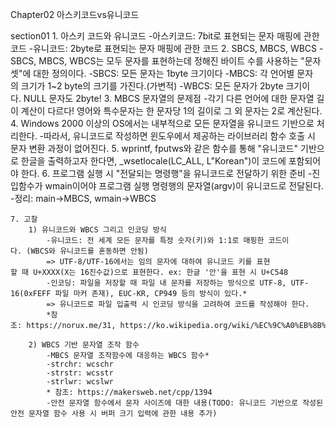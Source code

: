 Chapter02 아스키코드vs유니코드


section01
	1. 아스키 코드와 유니코드
		-아스키코드: 7bit로 표현되는 문자 매핑에 관한 코드
		-유니코드: 2byte로 표현되는 문자 매핑에 관한 코드
	2. SBCS, MBCS, WBCS
		-SBCS, MBCS, WBCS는 모두 문자를 표현하는데 정해진 바이트 수를 사용하는 "문자셋"에 대한 정의이다.
		-SBCS: 모든 문자는 1byte 크기이다
		-MBCS: 각 언어별 문자의 크기가 1~2 byte의 크기를 가진다.(가변적)
		-WBCS: 모든 문자가 2byte 크기이다. NULL 문자도 2byte!
	3. MBCS 문자열의 문제점
		-각기 다른 언어에 대한 문자열 길이 계산이 다르다! 영어와 특수문자는 한 문자당 1의 길이로 그 외 문자는 2로 계산된다.
	4. Windows 2000 이상의 OS에서는 내부적으로 모든 문자열을 유니코드 기반으로 처리한다.
		-따라서, 유니코드로 작성하면 윈도우에서 제공하는 라이브러리 함수 호출 시 문자 변환 과정이 없어진다.
	5. wprintf, fputws와 같은 함수를 통해 "유니코드" 기반으로 한글을 출력하고자 한다면, _wsetlocale(LC_ALL, L"Korean")이 코드에 포함되어야 한다.
	6. 프로그램 실행 시 "전달되는 명령행"을 유니코드로 전달하기 위한 준비
		-진입함수가 wmain이어야 프로그램 실행 명령행의 문자열(argv)이 유니코드로 전달된다.
		-정리: main->MBCS, wmain->WBCS
		
	7. 고찰
		1) 유니코드와 WBCS 그리고 인코딩 방식
		    -유니코드: 전 세계 모든 문자를 특정 숫자(키)와 1:1로 매핑한 코드이다. (WBCS와 유니코드를 혼동하면 안됨)
			=> UTF-8/UTF-16에서는 임의 문자에 대하여 유니코드 키를 표현할 때 U+XXXX(X는 16진수값)으로 표현한다. ex: 한글 '안'을 표현 시 U+C548
		    -인코딩: 파일을 저장할 때 파일 내 문자를 저장하는 방식으로 UTF-8, UTF-16(0xFEFF 파일 마커 존재), EUC-KR, CP949 등의 방식이 있다.*
			=> 유니코드로 파일 입출력 시 인코딩 방식을 고려하여 코드를 작성해야 한다.
		    *참조: https://norux.me/31, https://ko.wikipedia.org/wiki/%EC%9C%A0%EB%8B%88%EC%BD%94%EB%93%9C_C000~CFFF

		2) WBCS 기반 문자열 조작 함수
		    -MBCS 문자열 조작함수에 대응하는 WBCS 함수*
			-strchr: wcschr
			-strstr: wcsstr
			-strlwr: wcslwr
			* 참조: https://makersweb.net/cpp/1394
		    -안전 문자열 함수에서 문자 사이즈에 대한 내용(TODO: 유니코드 기반으로 작성된 안전 문자열 함수 사용 시 버퍼 크기 입력에 관한 내용 추가)
        
